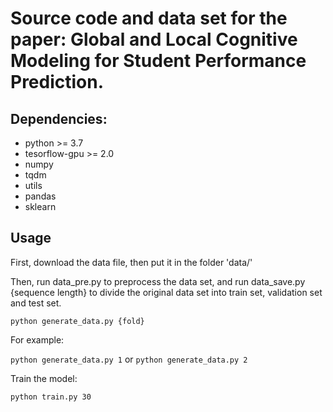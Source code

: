 # Source code and data set for the paper: Global and Local Cognitive Modeling for Student Performance Prediction.




## Dependencies:

- python >= 3.7
- tesorflow-gpu >= 2.0 
- numpy
- tqdm
- utils
- pandas
- sklearn


## Usage

First, download the data file, then put it in the folder 'data/' 

Then, run data_pre.py to preprocess the data set, and run data_save.py {sequence length} to divide the original data set into train set, validation set and test set. 

`python generate_data.py {fold}`

For example:

`python generate_data.py 1`  or `python generate_data.py 2`

Train the model:

`python train.py 30`



